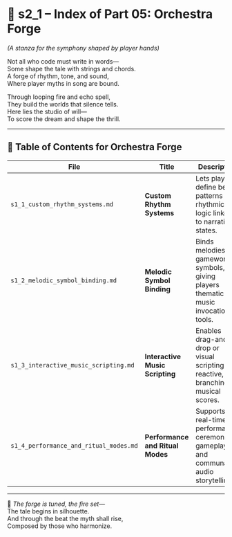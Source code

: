 <!-- Save to: shagi_archives/appendices/appendix_e_extended_game_dev_tools/part_01_index/s2_1_index_of_part_05_orchestra_forge.md -->

# 📘 s2_1 – Index of Part 05: Orchestra Forge  
*(A stanza for the symphony shaped by player hands)*

Not all who code must write in words—  
Some shape the tale with strings and chords.  
A forge of rhythm, tone, and sound,  
Where player myths in song are bound.  

Through looping fire and echo spell,  
They build the worlds that silence tells.  
Here lies the studio of will—  
To score the dream and shape the thrill.

---

## 🧭 Table of Contents for Orchestra Forge

| File | Title | Description |
|------|-------|-------------|
| `s1_1_custom_rhythm_systems.md`          | **Custom Rhythm Systems**          | Lets players define beat patterns and rhythmic logic linked to narrative states. |
| `s1_2_melodic_symbol_binding.md`         | **Melodic Symbol Binding**         | Binds melodies to gameworld symbols, giving players thematic music invocation tools. |
| `s1_3_interactive_music_scripting.md`    | **Interactive Music Scripting**    | Enables drag-and-drop or visual scripting of reactive, branching musical scores. |
| `s1_4_performance_and_ritual_modes.md`   | **Performance and Ritual Modes**   | Supports real-time performance, ceremonial gameplay, and communal audio storytelling. |

---

📜 *The forge is tuned, the fire set—*  
The tale begins in silhouette.  
And through the beat the myth shall rise,  
Composed by those who harmonize.
